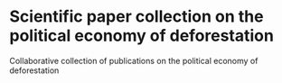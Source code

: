 # Scientific paper collection on the political economy of deforestation
Collaborative collection of publications on the political economy of deforestation
